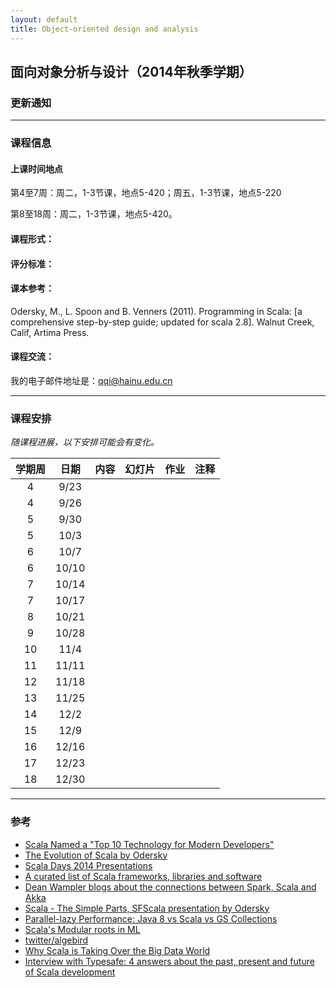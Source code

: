 ```yaml
---
layout: default
title: Object-oriented design and analysis
---
```


## 面向对象分析与设计（2014年秋季学期）

### 更新通知

--------

### 课程信息

#### 上课时间地点
第4至7周：周二，1-3节课，地点5-420；周五，1-3节课，地点5-220

第8至18周：周二，1-3节课，地点5-420。

#### 课程形式：


#### 评分标准：


#### 课本参考：
Odersky, M., L. Spoon and B. Venners (2011). Programming in Scala: [a comprehensive step-by-step guide; updated for scala 2.8]. Walnut Creek, Calif, Artima Press.

#### 课程交流：
我的电子邮件地址是：qqi@hainu.edu.cn


--------

### 课程安排
*随课程进展，以下安排可能会有变化。*

| 学期周       |日期      |  内容    | 幻灯片  |作业     |  注释    |
|:---------:|:-------:|:---------|:------:|:------:|:--------:|
|  4      | 9/23  | |   |    |   |
|  4      | 9/26  | |   |    |   |
|  5      | 9/30  |           |   |    |   |
|  5      | 10/3  |           |   |    |   |
|  6      | 10/7  |   |   |    |   |
|  6      | 10/10  |   |   |    |   |
|  7      | 10/14 |                  |   |    |   |
|  7      | 10/17 |                  |   |    |   |
|  8      | 10/21 |    |   |    |   |
|  9      | 10/28 |    |   |    |   |
|  10     | 11/4  |          |   |    |   |
|  11     | 11/11 |     |   |    |   |
|  12     | 11/18 |   |   |    |   |
|  13     | 11/25 |         |   |    |   |
|  14     | 12/2  |           |   |    |   |
|  15     | 12/9  |           |   |    |   |
|  16     | 12/16 |               |   |    |   |
|  17     | 12/23 |   |   |    |   |
|  18     | 12/30 |    |   |    |   |

-------

### 参考
- [Scala Named a "Top 10 Technology for Modern Developers"](http://www.marketwired.com/press-release/-1932289.htm)
- [The Evolution of Scala by Odersky](http://www.slideshare.net/Odersky/scala-evolution)
- [Scala Days 2014 Presentations](http://www.parleys.com/channel/53a7d269e4b0543940d9e535/presentations?sort=views&state=public)
- [A curated list of Scala frameworks, libraries and software](https://github.com/lauris/awesome-scala)
- [Dean Wampler blogs about the connections between Spark, Scala and Akka](http://databricks.com/blog/2014/06/13/application-spotlight-typesafe.html)
- [Scala - The Simple Parts, SFScala presentation by Odersky](http://www.slideshare.net/Odersky/scala-the-simple-parts)
- [Parallel-lazy Performance: Java 8 vs Scala vs GS Collections](http://www.infoq.com/presentations/java-streams-scala-parallel-collections)
- [Scala's Modular roots in ML](http://blog.pellucid.com/post/94532532890/scalas-modular-roots-by-dan-james-earlier-this)
- [twitter/algebird](https://github.com/twitter/algebird)
- [Why Scala is Taking Over the Big Data World](http://www.parleys.com/play/53a7d2c5e4b0543940d9e544/chapter11/about)
- [Interview with Typesafe: 4 answers about the past, present and future of Scala development](http://zeroturnaround.com/rebellabs/interview-with-typesafe-4-answers-about-the-past-present-and-future-of-scala-development/)

